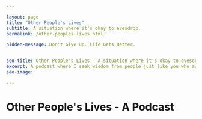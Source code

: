 ```yaml
---

layout: page
title: "Other People's Lives"
subtitle: A situation where it's okay to evesdrop.
permalink: /other-peoples-lives.html

hidden-message: Don't Give Up. Life Gets Better.


seo-title: Other People's Lives - A situation where it's okay to evesdrop.
excerpt: A podcast where I seek wisdom from people just like you who are trying to do their best.
seo-image:

---
```


# Other People's Lives - A Podcast